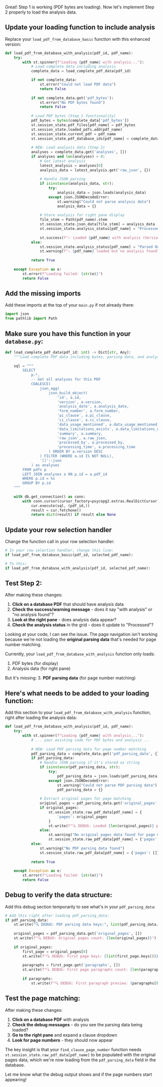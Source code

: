 Great! Step 1 is working (PDF bytes are loading). Now let's implement Step 2 properly to load the analysis data.

## Update your loading function to include analysis

Replace your `load_pdf_from_database_basic` function with this enhanced version:

```python
def load_pdf_from_database_with_analysis(pdf_id, pdf_name):
    try: 
        with st.spinner(f"Loading {pdf_name} with analysis..."):
            # Load complete data including analysis
            complete_data = load_complete_pdf_data(pdf_id)

            if not complete_data:
                st.error("Could not load PDF data")
                return False
                
            if not complete_data.get('pdf_bytes'):
                st.error("No PDF bytes found")
                return False
                
            # Load PDF bytes (Step 1 functionality)
            pdf_bytes = bytes(complete_data['pdf_bytes'])
            st.session_state.pdf_files[pdf_name] = pdf_bytes
            st.session_state.loaded_pdfs.add(pdf_name)
            st.session_state.current_pdf = pdf_name
            st.session_state.pdf_database_ids[pdf_name] = complete_data["id"]
            
            # NEW: Load analysis data (Step 2)
            analyses = complete_data.get('analyses', [])
            if analyses and len(analyses) > 0:
                # Get latest analysis
                latest_analysis = analyses[0]
                analysis_data = latest_analysis.get('raw_json', {})
                
                # Handle JSON parsing
                if isinstance(analysis_data, str):
                    try:
                        analysis_data = json.loads(analysis_data)
                    except json.JSONDecodeError:
                        st.warning("Could not parse analysis data")
                        analysis_data = {}
                
                # Store analysis for right pane display
                file_stem = Path(pdf_name).stem
                st.session_state.json_data[file_stem] = analysis_data
                st.session_state.analysis_status[pdf_name] = "Processed"
                
                st.success(f"✅ Loaded {pdf_name} with analysis (Version {latest_analysis.get('version', 1)})")
            else:
                st.session_state.analysis_status[pdf_name] = "Parsed Only"
                st.warning(f"⚠️ {pdf_name} loaded but no analysis found")
            
            return True
            
    except Exception as e:
        st.error(f"Loading failed: {str(e)}")
        return False
```

## Add the missing imports

Add these imports at the top of your `main.py` if not already there:

```python
import json
from pathlib import Path
```

## Make sure you have this function in your `database.py`:

```python
def load_complete_pdf_data(pdf_id: int) -> Dict[str, Any]:
    """Load complete PDF data including bytes, parsing data, and analyses"""
    
    sql = """
        SELECT 
            p.*,
            -- Get all analyses for this PDF
            COALESCE(
                json_agg(
                    json_build_object(
                        'id', a.id,
                        'version', a.version,
                        'analysis_date', a.analysis_date,
                        'form_number', a.form_number,
                        'pi_clause', a.pi_clause,
                        'ci_clause', a.ci_clause,
                        'data_usage_mentioned', a.data_usage_mentioned,
                        'data_limitations_exists', a.data_limitations_exists,
                        'summary', a.summary,
                        'raw_json', a.raw_json,
                        'processed_by', a.processed_by,
                        'processing_time', a.processing_time
                    ) ORDER BY a.version DESC
                ) FILTER (WHERE a.id IS NOT NULL),
                '[]'::json
            ) as analyses
        FROM pdfs p
        LEFT JOIN analyses a ON p.id = a.pdf_id
        WHERE p.id = %s
        GROUP BY p.id
    """
    
    with db.get_connection() as conn:
        with conn.cursor(cursor_factory=psycopg2.extras.RealDictCursor) as cur:
            cur.execute(sql, (pdf_id,))
            result = cur.fetchone()
            return dict(result) if result else None
```

## Update your row selection handler

Change the function call in your row selection handler:

```python
# In your row selection handler, change this line:
if load_pdf_from_database_basic(pdf_id, selected_pdf_name):

# To this:
if load_pdf_from_database_with_analysis(pdf_id, selected_pdf_name):
```

## Test Step 2:

After making these changes:

1. **Click on a database PDF** that should have analysis data
2. **Check the success/warning message** - does it say "with analysis" or "no analysis found"?
3. **Look at the right pane** - does analysis data appear?
4. **Check the analysis status** in the grid - does it update to "Processed"?


Looking at your code, I can see the issue. The page navigation isn't working because we're not loading the **original parsing data** that's needed for page number matching. 

Currently, your `load_pdf_from_database_with_analysis` function only loads:
1. PDF bytes (for display)
2. Analysis data (for right pane)

But it's missing:
3. **PDF parsing data** (for page number matching)

## Here's what needs to be added to your loading function:

Add this section to your `load_pdf_from_database_with_analysis` function, right after loading the analysis data:

```python
def load_pdf_from_database_with_analysis(pdf_id, pdf_name):
    try: 
        with st.spinner(f"Loading {pdf_name} with analysis..."):
            # ... your existing code for PDF bytes and analysis ...
            
            # NEW: Load PDF parsing data for page number matching
            pdf_parsing_data = complete_data.get('pdf_parsing_data', {})
            if pdf_parsing_data:
                # Handle JSON parsing if it's stored as string
                if isinstance(pdf_parsing_data, str):
                    try:
                        pdf_parsing_data = json.loads(pdf_parsing_data)
                    except json.JSONDecodeError:
                        st.warning("Could not parse PDF parsing data")
                        pdf_parsing_data = {}
                
                # Extract original pages for page matching
                original_pages = pdf_parsing_data.get('original_pages', [])
                if original_pages:
                    st.session_state.raw_pdf_data[pdf_name] = {
                        'pages': original_pages
                    }
                    st.write(f"🔍 DEBUG: Loaded {len(original_pages)} pages for page matching")
                else:
                    st.warning("No original pages data found for page matching")
                    st.session_state.raw_pdf_data[pdf_name] = {'pages': []}
            else:
                st.warning("No PDF parsing data found")
                st.session_state.raw_pdf_data[pdf_name] = {'pages': []}
            
            return True
            
    except Exception as e:
        st.error(f"Loading failed: {str(e)}")
        return False
```

## Debug to verify the data structure:

Add this debug section temporarily to see what's in your `pdf_parsing_data`:

```python
# Add this right after loading pdf_parsing_data:
if pdf_parsing_data:
    st.write("🔍 DEBUG: PDF parsing data keys:", list(pdf_parsing_data.keys()))
    
    original_pages = pdf_parsing_data.get('original_pages', [])
    st.write(f"🔍 DEBUG: Original pages count: {len(original_pages)}")
    
    if original_pages:
        first_page = original_pages[0]
        st.write(f"🔍 DEBUG: First page keys: {list(first_page.keys())}")
        
        paragraphs = first_page.get('paragraphs', [])
        st.write(f"🔍 DEBUG: First page paragraphs count: {len(paragraphs)}")
        
        if paragraphs:
            st.write(f"🔍 DEBUG: First paragraph preview: {paragraphs[0][:100]}...")
```

## Test the page matching:

After making these changes:

1. **Click on a database PDF** with analysis
2. **Check the debug messages** - do you see the parsing data being loaded?
3. **Go to the right pane** and expand a clause dropdown
4. **Look for page numbers** - they should now appear

The key insight is that your `find_clause_page_number` function needs `st.session_state.raw_pdf_data[pdf_name]` to be populated with the original pages data, which we're now loading from the `pdf_parsing_data` field in the database.

Let me know what the debug output shows and if the page numbers start appearing!
